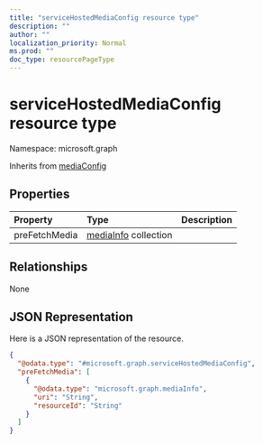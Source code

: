```yaml
---
title: "serviceHostedMediaConfig resource type"
description: ""
author: ""
localization_priority: Normal
ms.prod: ""
doc_type: resourcePageType
---
```


# serviceHostedMediaConfig resource type


Namespace: microsoft.graph




Inherits from [mediaConfig](../resources/mediaconfig.md)

## Properties
|Property|Type|Description|
|:---|:---|:---|
|preFetchMedia|[mediaInfo](../resources/mediainfo.md) collection||

## Relationships
None

## JSON Representation
Here is a JSON representation of the resource.
<!-- {
  "blockType": "resource",
  "@odata.type": "microsoft.graph.serviceHostedMediaConfig"
}
-->
``` json
{
  "@odata.type": "#microsoft.graph.serviceHostedMediaConfig",
  "preFetchMedia": [
    {
      "@odata.type": "microsoft.graph.mediaInfo",
      "uri": "String",
      "resourceId": "String"
    }
  ]
}
```

